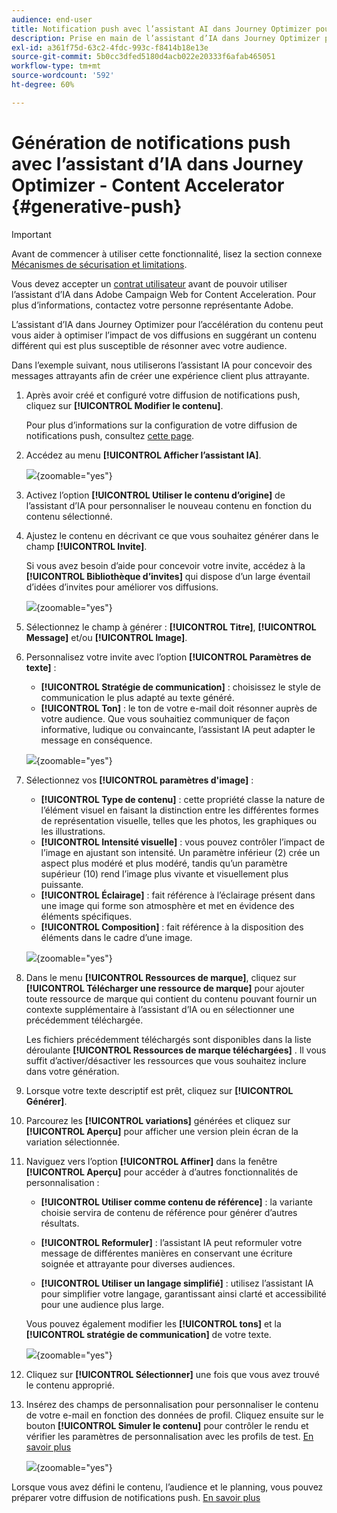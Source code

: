 ```yaml
---
audience: end-user
title: Notification push avec l’assistant AI dans Journey Optimizer pour l’accélération de contenu
description: Prise en main de l’assistant d’IA dans Journey Optimizer pour l’accélération du contenu
exl-id: a361f75d-63c2-4fdc-993c-f8414b18e13e
source-git-commit: 5b0cc3dfed5180d4acb022e20333f6afab465051
workflow-type: tm+mt
source-wordcount: '592'
ht-degree: 60%

---
```


# Génération de notifications push avec l’assistant d’IA dans Journey Optimizer - Content Accelerator  {#generative-push}

>[!IMPORTANT]
>
>Avant de commencer à utiliser cette fonctionnalité, lisez la section connexe [Mécanismes de sécurisation et limitations](generative-gs.md#generative-guardrails).
></br>
>
>Vous devez accepter un [contrat utilisateur](https://www.adobe.com/legal/licenses-terms/adobe-dx-gen-ai-user-guidelines.html) avant de pouvoir utiliser l’assistant d’IA dans Adobe Campaign Web for Content Acceleration. Pour plus d’informations, contactez votre personne représentante Adobe.

L’assistant d’IA dans Journey Optimizer pour l’accélération du contenu peut vous aider à optimiser l’impact de vos diffusions en suggérant un contenu différent qui est plus susceptible de résonner avec votre audience.

Dans l’exemple suivant, nous utiliserons l’assistant IA pour concevoir des messages attrayants afin de créer une expérience client plus attrayante.

1. Après avoir créé et configuré votre diffusion de notifications push, cliquez sur **[!UICONTROL Modifier le contenu]**.

   Pour plus d’informations sur la configuration de votre diffusion de notifications push, consultez [cette page](../push/create-push.md).

1. Accédez au menu **[!UICONTROL Afficher l’assistant IA]**.

   ![](assets/push-genai-1.png){zoomable="yes"}

1. Activez l’option **[!UICONTROL Utiliser le contenu d’origine]** de l’assistant d’IA pour personnaliser le nouveau contenu en fonction du contenu sélectionné.

1. Ajustez le contenu en décrivant ce que vous souhaitez générer dans le champ **[!UICONTROL Invite]**.

   Si vous avez besoin d’aide pour concevoir votre invite, accédez à la **[!UICONTROL Bibliothèque d’invites]** qui dispose d’un large éventail d’idées d’invites pour améliorer vos diffusions.

   ![](assets/push-genai-2.png){zoomable="yes"}

1. Sélectionnez le champ à générer : **[!UICONTROL Titre]**, **[!UICONTROL Message]** et/ou **[!UICONTROL Image]**.

1. Personnalisez votre invite avec l’option **[!UICONTROL Paramètres de texte]** :

   * **[!UICONTROL Stratégie de communication]** : choisissez le style de communication le plus adapté au texte généré.
   * **[!UICONTROL Ton]** : le ton de votre e-mail doit résonner auprès de votre audience. Que vous souhaitiez communiquer de façon informative, ludique ou convaincante, l’assistant IA peut adapter le message en conséquence.

   ![](assets/push-genai-3.png){zoomable="yes"}

1. Sélectionnez vos **[!UICONTROL paramètres d&#39;image]** :

   * **[!UICONTROL Type de contenu]** : cette propriété classe la nature de l’élément visuel en faisant la distinction entre les différentes formes de représentation visuelle, telles que les photos, les graphiques ou les illustrations.
   * **[!UICONTROL Intensité visuelle]** : vous pouvez contrôler l’impact de l’image en ajustant son intensité. Un paramètre inférieur (2) crée un aspect plus modéré et plus modéré, tandis qu’un paramètre supérieur (10) rend l’image plus vivante et visuellement plus puissante.
   * **[!UICONTROL Éclairage]** : fait référence à l’éclairage présent dans une image qui forme son atmosphère et met en évidence des éléments spécifiques.
   * **[!UICONTROL Composition]** : fait référence à la disposition des éléments dans le cadre d’une image.

   ![](assets/push-genai-4.png){zoomable="yes"}

1. Dans le menu **[!UICONTROL Ressources de marque]**, cliquez sur **[!UICONTROL Télécharger une ressource de marque]** pour ajouter toute ressource de marque qui contient du contenu pouvant fournir un contexte supplémentaire à l’assistant d’IA ou en sélectionner une précédemment téléchargée.

   Les fichiers précédemment téléchargés sont disponibles dans la liste déroulante **[!UICONTROL Ressources de marque téléchargées]** . Il vous suffit d’activer/désactiver les ressources que vous souhaitez inclure dans votre génération.

1. Lorsque votre texte descriptif est prêt, cliquez sur **[!UICONTROL Générer]**.

1. Parcourez les **[!UICONTROL variations]** générées et cliquez sur **[!UICONTROL Aperçu]** pour afficher une version plein écran de la variation sélectionnée.

1. Naviguez vers l’option **[!UICONTROL Affiner]** dans la fenêtre **[!UICONTROL Aperçu]** pour accéder à d’autres fonctionnalités de personnalisation :

   * **[!UICONTROL Utiliser comme contenu de référence]** : la variante choisie servira de contenu de référence pour générer d’autres résultats.

   * **[!UICONTROL Reformuler]** : l’assistant IA peut reformuler votre message de différentes manières en conservant une écriture soignée et attrayante pour diverses audiences.

   * **[!UICONTROL Utiliser un langage simplifié]** : utilisez l’assistant IA pour simplifier votre langage, garantissant ainsi clarté et accessibilité pour une audience plus large.

   Vous pouvez également modifier les **[!UICONTROL tons]** et la **[!UICONTROL stratégie de communication]** de votre texte.

   ![](assets/push-genai-5.png){zoomable="yes"}

1. Cliquez sur **[!UICONTROL Sélectionner]** une fois que vous avez trouvé le contenu approprié.

1. Insérez des champs de personnalisation pour personnaliser le contenu de votre e-mail en fonction des données de profil. Cliquez ensuite sur le bouton **[!UICONTROL Simuler le contenu]** pour contrôler le rendu et vérifier les paramètres de personnalisation avec les profils de test. [En savoir plus](../preview-test/preview-content.md)

   ![](assets/push-genai-6.png){zoomable="yes"}

Lorsque vous avez défini le contenu, l’audience et le planning, vous pouvez préparer votre diffusion de notifications push. [En savoir plus](../monitor/prepare-send.md)


